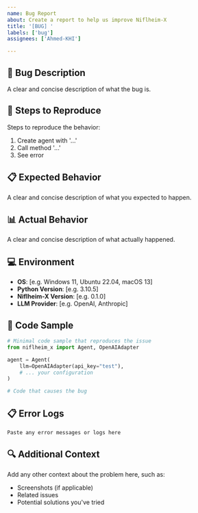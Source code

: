 ```yaml
---
name: Bug Report
about: Create a report to help us improve Niflheim-X
title: '[BUG] '
labels: ['bug']
assignees: ['Ahmed-KHI']

---
```


## 🐛 Bug Description
A clear and concise description of what the bug is.

## 🔄 Steps to Reproduce
Steps to reproduce the behavior:
1. Create agent with '...'
2. Call method '...'
3. See error

## 📋 Expected Behavior
A clear and concise description of what you expected to happen.

## 📊 Actual Behavior
A clear and concise description of what actually happened.

## 💻 Environment
- **OS**: [e.g. Windows 11, Ubuntu 22.04, macOS 13]
- **Python Version**: [e.g. 3.10.5]
- **Niflheim-X Version**: [e.g. 0.1.0]
- **LLM Provider**: [e.g. OpenAI, Anthropic]

## 📝 Code Sample
```python
# Minimal code sample that reproduces the issue
from niflheim_x import Agent, OpenAIAdapter

agent = Agent(
    llm=OpenAIAdapter(api_key="test"),
    # ... your configuration
)

# Code that causes the bug
```

## 📋 Error Logs
```
Paste any error messages or logs here
```

## 🔍 Additional Context
Add any other context about the problem here, such as:
- Screenshots (if applicable)
- Related issues
- Potential solutions you've tried